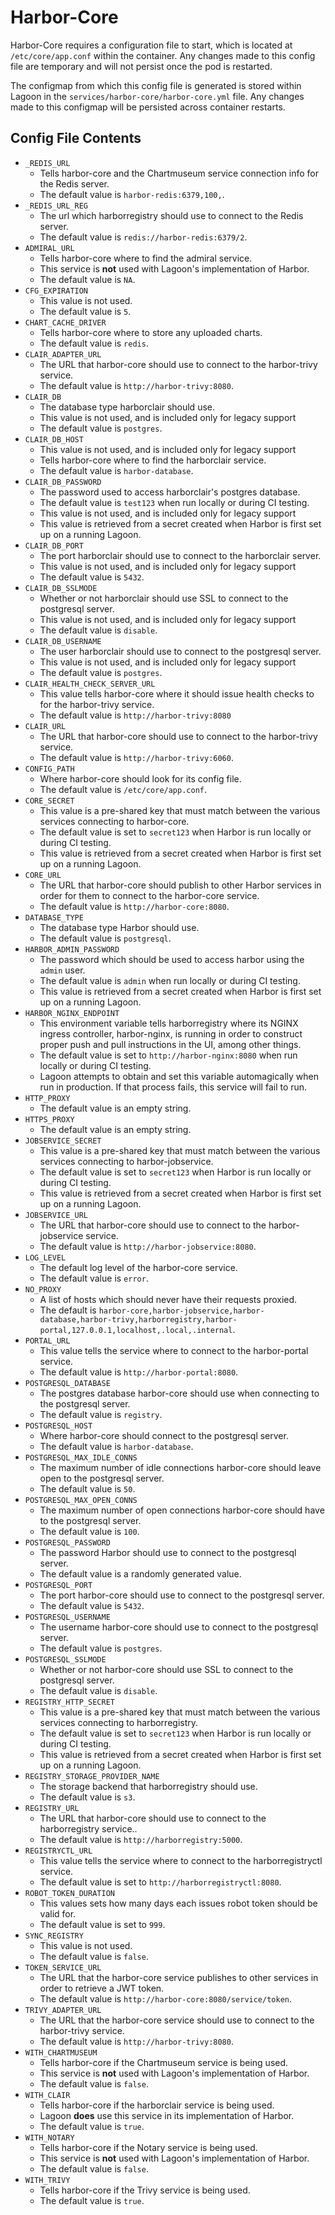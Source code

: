 # Harbor-Core

Harbor-Core requires a configuration file to start, which is located at `/etc/core/app.conf` within the container. Any changes made to this config file are temporary and will not persist once the pod is restarted.

The configmap from which this config file is generated is stored within Lagoon in the `services/harbor-core/harbor-core.yml` file. Any changes made to this configmap will be persisted across container restarts.

## Config File Contents

* `_REDIS_URL`
  * Tells harbor-core and the Chartmuseum service connection info for the Redis server.
  * The default value is `harbor-redis:6379,100,`.
* `_REDIS_URL_REG`
  * The url which harborregistry should use to connect to the Redis server.
  * The default value is `redis://harbor-redis:6379/2`.
* `ADMIRAL_URL`
  * Tells harbor-core where to find the admiral service.
  * This service is **not** used with Lagoon's implementation of Harbor.
  * The default value is `NA`.
* `CFG_EXPIRATION`
  * This value is not used.
  * The default value is `5`.
* `CHART_CACHE_DRIVER`
  * Tells harbor-core where to store any uploaded charts.
  * The default value is `redis`.
* `CLAIR_ADAPTER_URL`
  * The URL that harbor-core should use to connect to the harbor-trivy service.
  * The default value is `http://harbor-trivy:8080`.
* `CLAIR_DB`
  * The database type harborclair should use.
  * This value is not used, and is included only for legacy support
  * The default value is `postgres`.
* `CLAIR_DB_HOST`
  * This value is not used, and is included only for legacy support
  * Tells harbor-core where to find the harborclair service.
  * The default value is `harbor-database`.
* `CLAIR_DB_PASSWORD`
  * The password used to access harborclair's postgres database.
  * The default value is `test123` when run locally or during CI testing.
  * This value is not used, and is included only for legacy support
  * This value is retrieved from a secret created when Harbor is first set up on a running Lagoon.
* `CLAIR_DB_PORT`
  * The port harborclair should use to connect to the harborclair server.
  * This value is not used, and is included only for legacy support
  * The default value is `5432`.
* `CLAIR_DB_SSLMODE`
  * Whether or not harborclair should use SSL to connect to the postgresql server.
  * This value is not used, and is included only for legacy support
  * The default value is `disable`.
* `CLAIR_DB_USERNAME`
  * The user harborclair should use to connect to the postgresql server.
  * This value is not used, and is included only for legacy support
  * The default value is `postgres`.
* `CLAIR_HEALTH_CHECK_SERVER_URL`
  * This value tells harbor-core where it should issue health checks to for the harbor-trivy service.
  * The default value is `http://harbor-trivy:8080`
* `CLAIR_URL`
  * The URL that harbor-core should use to connect to the harbor-trivy service.
  * The default value is `http://harbor-trivy:6060`.
* `CONFIG_PATH`
  * Where harbor-core should look for its config file.
  * The default value is `/etc/core/app.conf`.
* `CORE_SECRET`
  * This value is a pre-shared key that must match between the various services connecting to harbor-core.
  * The default value is set to `secret123` when Harbor is run locally or during CI testing.
  * This value is retrieved from a secret created when Harbor is first set up on a running Lagoon.
* `CORE_URL`
  * The URL that harbor-core should publish to other Harbor services in order for them to connect to the harbor-core service.
  * The default value is `http://harbor-core:8080`.
* `DATABASE_TYPE`
  * The database type Harbor should use.
  * The default value is `postgresql`.
* `HARBOR_ADMIN_PASSWORD`
  * The password which should be used to access harbor using the `admin` user.
  * The default value is `admin` when run locally or during CI testing.
  * This value is retrieved from a secret created when Harbor is first set up on a running Lagoon.
* `HARBOR_NGINX_ENDPOINT`
  * This environment variable tells harborregistry where its NGINX ingress controller, harbor-nginx, is running in order to construct proper push and pull instructions in the UI, among other things.
  * The default value is set to `http://harbor-nginx:8080` when run locally or during CI testing.
  * Lagoon attempts to obtain and set this variable automagically when run in production. If that process fails, this service will fail to run.
* `HTTP_PROXY`
  * The default value is an empty string.
* `HTTPS_PROXY`
  * The default value is an empty string.
* `JOBSERVICE_SECRET`
  * This value is a pre-shared key that must match between the various services connecting to harbor-jobservice.
  * The default value is set to `secret123` when Harbor is run locally or during CI testing.
  * This value is retrieved from a secret created when Harbor is first set up on a running Lagoon.
* `JOBSERVICE_URL`
  * The URL that harbor-core should use to connect to the harbor-jobservice service.
  * The default value is `http://harbor-jobservice:8080`.
* `LOG_LEVEL`
  * The default log level of the harbor-core service.
  * The default value is `error`.
* `NO_PROXY`
  * A list of hosts which should never have their requests proxied.
  * The default is `harbor-core,harbor-jobservice,harbor-database,harbor-trivy,harborregistry,harbor-portal,127.0.0.1,localhost,.local,.internal`.
* `PORTAL_URL`
  * This value tells the service where to connect to the harbor-portal service.
  * The default value is `http://harbor-portal:8080`.
* `POSTGRESQL_DATABASE`
  * The postgres database harbor-core should use when connecting to the postgresql server.
  * The default value is `registry`.
* `POSTGRESQL_HOST`
  * Where harbor-core should connect to the postgresql server.
  * The default value is `harbor-database`.
* `POSTGRESQL_MAX_IDLE_CONNS`
  * The maximum number of idle connections harbor-core should leave open to the postgresql server.
  * The default value is `50`.
* `POSTGRESQL_MAX_OPEN_CONNS`
  * The maximum number of open connections harbor-core should have to the postgresql server.
  * The default value is `100`.
* `POSTGRESQL_PASSWORD`
  * The password Harbor should use to connect to the postgresql server.
  * The default value is a randomly generated value.
* `POSTGRESQL_PORT`
  * The port harbor-core should use to connect to the postgresql server.
  * The default value is `5432`.
* `POSTGRESQL_USERNAME`
  * The username harbor-core should use to connect to the postgresql server.
  * The default value is `postgres`.
* `POSTGRESQL_SSLMODE`
  * Whether or not harbor-core should use SSL to connect to the postgresql server.
  * The default value is `disable`.
* `REGISTRY_HTTP_SECRET`
  * This value is a pre-shared key that must match between the various services connecting to harborregistry.
  * The default value is set to `secret123` when Harbor is run locally or during CI testing.
  * This value is retrieved from a secret created when Harbor is first set up on a running Lagoon.
* `REGISTRY_STORAGE_PROVIDER_NAME`
  * The storage backend that harborregistry should use.
  * The default value is `s3`.
* `REGISTRY_URL`
  * The URL that harbor-core should use to connect to the harborregistry service..
  * The default value is `http://harborregistry:5000`.
* `REGISTRYCTL_URL`
  * This value tells the service where to connect to the harborregistryctl service.
  * The default value is set to `http://harborregistryctl:8080`.
* `ROBOT_TOKEN_DURATION`
  * This values sets how many days each issues robot token should be valid for.
  * The default value is set to `999`.
* `SYNC_REGISTRY`
  * This value is not used.
  * The default value is `false`.
* `TOKEN_SERVICE_URL`
  * The URL that the harbor-core service publishes to other services in order to retrieve a JWT token.
  * The default value is `http://harbor-core:8080/service/token`.
* `TRIVY_ADAPTER_URL`
  * The URL that the harbor-core service should use to connect to the harbor-trivy service.
  * The default value is `http://harbor-trivy:8080`.
* `WITH_CHARTMUSEUM`
  * Tells harbor-core if the Chartmuseum service is being used.
  * This service is **not** used with Lagoon's implementation of Harbor.
  * The default value is `false`.
* `WITH_CLAIR`
  * Tells harbor-core if the harborclair service is being used.
  * Lagoon **does** use this service in its implementation of Harbor.
  * The default value is `true`.
* `WITH_NOTARY`
  * Tells harbor-core if the Notary service is being used.
  * This service is **not** used with Lagoon's implementation of Harbor.
  * The default value is `false`.
* `WITH_TRIVY`
  * Tells harbor-core if the Trivy service is being used.
  * The default value is `true`.
